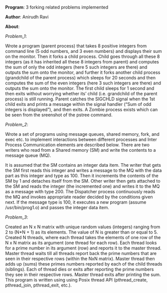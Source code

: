 **Program**: 3 forking related problems implemented

**Author**: Anirudh Ravi

**About**:

*Problem_1*:

Wrote a program (parent process) that takes 8 positive integers from command line (5 odd numbers, and 3 even numbers) and displays their sum on the monitor. Then it forks a child process. Child goes through all these 8 integers (as it has inherited all these 8 integers from parent) and computes the sum of only the odd integers (here 5 such integers are there) and outputs the sum onto the monitor, and further it forks another child process (grandchild of the parent process) which sleeps for 20 seconds and then computes the sum of the even integers (here 3 such integers are there) and outputs the sum onto the monitor. The first child sleeps for 1 second and then exits without worrying whether its’ child (i.e. grandchild of the parent process) is still running. Parent catches the SIGCHLD signal when the 1st child exits and prints a message within the signal handler (“Sum of odd integers is displayed”), and then exits. A Zombie process exists which can be seen from the sreenshot of the pstree command.

*Problem_2*:

Wrote a set of programs using message queues, shared memory, fork, and exec etc. to implement interactions between different processes and Inter Process Communication elements are described below. There are two writers who read from a Shared memory (SM) and write the contents to a message queue (MQ).

It is assumed that the SM contains an integer data item. The writer that gets the SM first reads this integer and writes a message to the MQ with the data part as this integer and type as 100. Then it increments the contents of the SM by 1 and detaches itself from the SM. Other writer then gets attached to the SM and reads the integer (the incremented one) and writes it to the MQ as a message with type 200. The Dispatcher process continuously reads the MQ and invokes appropriate reader decided by the conditions given next. If the message type is
100, it executes a new program (assume /usr/bin/prog1.o) and passes the integer data item.

*Problem_3*:

Created an N x N matrix with unique random values (integers) ranging from 2 to (N*N + 1) as its elements. The value of N is greater than or equal to 5. Created N threads, where each thread takes the elements of one row of the N x N matrix as its argument (one thread for each row). Each thread looks for a prime number in its argument (row) and reports it to the master thread. Master thread waits till all threads report back the prime numbers that are seen in their respective rows (within the NxN matrix). Master thread then adds up (sums) these primes numbers reported by each of the child threads (siblings). Each of thread dies or exits after reporting the prime numbers they see in their respective rows. Master thread exits after printing the sum. This program is written using using Posix thread API (pthread_create, pthread_join, pthread_exit, etc.).
